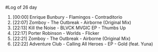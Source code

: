 #Log of 26 day

1. [00:00] Enrique Bunbury - Flamingos - Contraditorio
1. [22:07] Zomboy - The Outbreak - Airborne (Original Mix)
1. [22:13] Kill the Noise - BLVCK MVGIC EP - Thumbs Up
1. [22:17] Porter Robinson - Worlds - Flicker
1. [22:21] Zomboy - The Outbreak - Airborne (Original Mix)
1. [22:22] Adventure Club - Calling All Heroes - EP - Gold (feat. Yuna)
